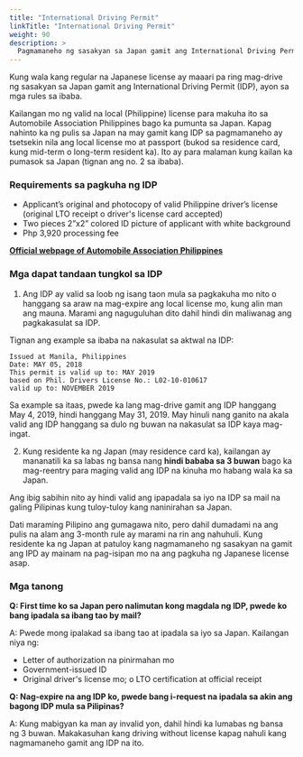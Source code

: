 ```yaml
---
title: "International Driving Permit"
linkTitle: "International Driving Permit"
weight: 90
description: >
  Pagmamaneho ng sasakyan sa Japan gamit ang International Driving Permit [🖼](/static/images/kokusai-menkyo-international-driving-permit.jpg)
---
```

Kung wala kang regular na Japanese license ay maaari pa ring mag-drive ng sasakyan sa Japan gamit ang International Driving Permit (IDP), ayon sa mga rules sa ibaba.

Kailangan mo ng valid na local (Philippine) license para makuha ito sa Automobile Association Philippines bago ka pumunta sa Japan. Kapag nahinto ka ng pulis sa Japan na may gamit kang IDP sa pagmamaneho ay tsetsekin nila ang local license mo at passport (bukod sa residence card, kung mid-term o long-term resident ka). Ito ay para malaman kung kailan ka pumasok sa Japan (tignan ang no. 2 sa ibaba).

### Requirements sa pagkuha ng IDP

* Applicant’s original and photocopy of valid Philippine driver’s license (original LTO receipt o driver's license card accepted)
* Two pieces 2”x2” colored ID picture of applicant with white background
* Php 3,920 processing fee

**[Official webpage of Automobile Association Philippines](https://www.aap.org.ph/services/international-driving-permit)**

### Mga dapat tandaan tungkol sa IDP

1. Ang IDP ay valid sa loob ng isang taon mula sa pagkakuha mo nito o hanggang sa araw na mag-expire ang local license mo, kung alin man ang mauna. Marami ang naguguluhan dito dahil hindi din maliwanag ang pagkakasulat sa IDP.

Tignan ang example sa ibaba na nakasulat sa aktwal na IDP:

```
Issued at Manila, Philippines
Date: MAY 05, 2018
This permit is valid up to: MAY 2019
based on Phil. Drivers License No.: L02-10-010617
valid up to: NOVEMBER 2019
```

Sa example sa itaas, pwede ka lang mag-drive gamit ang IDP hanggang May 4, 2019, hindi hanggang May 31, 2019. May hinuli nang ganito na akala valid ang IDP hanggang sa dulo ng buwan na nakasulat sa IDP kaya mag-ingat.


2. Kung residente ka ng Japan (may residence card ka), kailangan ay mananatili ka sa labas ng bansa nang **hindi bababa sa 3 buwan** bago ka mag-reentry para maging valid ang IDP na kinuha mo habang wala ka sa Japan.

Ang ibig sabihin nito ay hindi valid ang ipapadala sa iyo na IDP sa mail na galing Pilipinas kung tuloy-tuloy kang naninirahan sa Japan.

Dati maraming Pilipino ang gumagawa nito, pero dahil dumadami na ang pulis na alam ang 3-month rule ay marami na rin ang nahuhuli. Kung residente ka ng Japan at patuloy kang nagmamaneho ng sasakyan na gamit ang IPD ay mainam na pag-isipan mo na ang pagkuha ng Japanese license asap.

### Mga tanong

**Q: First time ko sa Japan pero nalimutan kong magdala ng IDP, pwede ko bang ipadala sa ibang tao by mail?**

A: Pwede mong ipalakad sa ibang tao at ipadala sa iyo sa Japan. Kailangan niya ng:

* Letter of authorization na pinirmahan mo
* Government-issued ID
* Original driver's license mo; o LTO certification at official receipt

**Q: Nag-expire na ang IDP ko, pwede bang i-request na ipadala sa akin ang bagong IDP mula sa Pilipinas?**

A: Kung mabigyan ka man ay invalid yon, dahil hindi ka lumabas ng bansa ng 3 buwan. Makakasuhan kang driving without license kapag nahuli kang nagmamaneho gamit ang IDP na ito.
